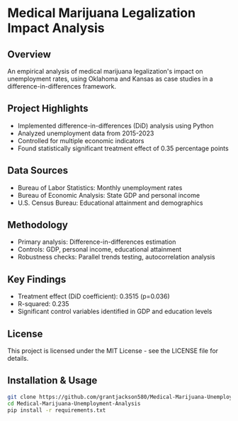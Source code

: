 # Medical Marijuana Legalization Impact Analysis

## Overview
An empirical analysis of medical marijuana legalization's impact on unemployment rates, using Oklahoma and Kansas as case studies in a difference-in-differences framework.

## Project Highlights
- Implemented difference-in-differences (DiD) analysis using Python
- Analyzed unemployment data from 2015-2023
- Controlled for multiple economic indicators
- Found statistically significant treatment effect of 0.35 percentage points

## Data Sources
- Bureau of Labor Statistics: Monthly unemployment rates
- Bureau of Economic Analysis: State GDP and personal income
- U.S. Census Bureau: Educational attainment and demographics

## Methodology
- Primary analysis: Difference-in-differences estimation
- Controls: GDP, personal income, educational attainment
- Robustness checks: Parallel trends testing, autocorrelation analysis

## Key Findings
- Treatment effect (DiD coefficient): 0.3515 (p=0.036)
- R-squared: 0.235
- Significant control variables identified in GDP and education levels

## License
This project is licensed under the MIT License - see the LICENSE file for details.


## Installation & Usage
```bash
git clone https://github.com/grantjackson580/Medical-Marijuana-Unemployment-Analysis
cd Medical-Marijuana-Unemployment-Analysis
pip install -r requirements.txt


